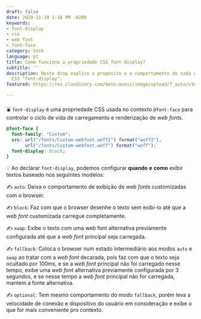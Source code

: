 ```yaml
---
draft: false
date: 2020-11-10 1:16 PM -0200
keywords:
- font-display
- css
- web font
- font-face
category: tech
language: pt
title: Como funciona a propriedade CSS font-display?
subtitle: ''
description: Neste drop explico o propósito e o comportamento de cada estado da propriedade
  CSS "font-display".
featured: https://res.cloudinary.com/beto-muniz/image/upload/f_auto/v1605022831/1_jqy9ts.jpg

---
```

⛲️ `font-display` é uma propriedade CSS usada no contexto `@font-face` para controlar o ciclo de vida de carregamento e renderização de _web fonts_.

```css
@font-face {
  font-family: "Custom";
  src: url("/fonts/Custom-webfont.woff2") format("woff2"),
       url("/fonts/Custom-webfont.woff") format("woff");
  font-display: block;
}
```

💡 Ao declarar `font-display`, podemos configurar **quando** **e** **como** exibir textos baseado nos seguintes modelos:

✍️ `auto`: Deixa o comportamento de exibição de _web fonts_ customizadas com o browser.

✍️ `block`: Faz com que o browser desenhe o texto sem exibí-lo até que a _web font_ customizada carregue completamente.

✍️ `swap`: Exibe o texto com uma web font alternativa previamente configurada até que a _web font_ principal seja carregada.

✍️ `fallback`: Coloca o browser num estado intermediário aos modos `auto` e `swap` ao tratar com a _web font_ decarada, pois faz com que o texto seja ocultado por 100ms, e se a _web font_ principal não foi carregado nesse tempo, exibe uma _web font_ alternativa previamente configurada por 3 segundos, e se nesse tempo a _web font_ principal não for carregada, mantem a fonte alternativa.

✍️ `optional`: Tem mesmo comportamento do modo `fallback`, porém leva a velocidade de conexão e dispositivo do usuário em consideração e exibe o que for mais conveniente pro contexto.